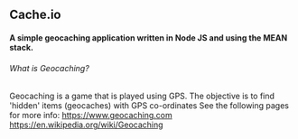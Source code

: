 ## Cache.io

#### A simple geocaching application written in Node JS and using the MEAN stack.
###### What is Geocaching?
Geocaching is a game that is played using GPS. The objective is to find 'hidden' items (geocaches) with GPS co-ordinates
See the following pages for more info: 
https://www.geocaching.com
https://en.wikipedia.org/wiki/Geocaching
